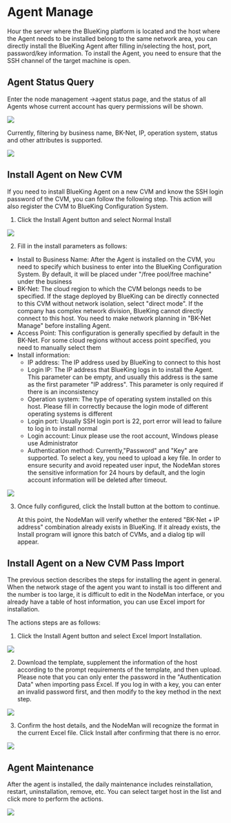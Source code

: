 # Agent Manage 
Hour the server where the BlueKing platform is located and the host where the Agent needs to be installed belong to the same network area, you can directly install the BlueKing Agent after filling in/selecting the host, port, password/key information. To install the Agent, you need to ensure that the SSH channel of the target machine is open.

## Agent Status Query 
Enter the node management ->agent status page, and the status of all Agents whose current account has query permissions will be shown.

![](assets/16896684799942.jpg)

Currently, filtering by business name, BK-Net, IP, operation system, status and other attributes is supported.

![](assets/16896685429293.jpg)

## Install Agent on New CVM 
If you need to install BlueKing Agent on a new CVM and know the SSH login password of the CVM, you can follow the following step. This action will also register the CVM to BlueKing Configuration System.

1. Click the Install Agent button and select Normal Install 

![](assets/16896686968472.jpg)

2. Fill in the install parameters as follows:
- Install to Business Name: After the Agent is installed on the CVM, you need to specify which business to enter into the BlueKing Configuration System. By default, it will be placed under "/free pool/free machine" under the business 
- BK-Net: The cloud region to which the CVM belongs needs to be specified. If the stage deployed by BlueKing can be directly connected to this CVM without network isolation, select "direct mode".  If the company has complex network division, BlueKing cannot directly connect to this host. You need to make network planning in "BK-Net Manage" before installing Agent. 
- Access Point: This configuration is generally specified by default in the BK-Net. For some cloud regions without access point specified, you need to manually select them 
- Install information: 
   - IP address: The IP address used by BlueKing to connect to this host 
   - Login IP: The IP address that BlueKing logs in to install the Agent.  This parameter can be empty, and usually this address is the same as the first parameter "IP address".  This parameter is only required if there is an inconsistency 
   - Operation system: The type of operating system installed on this host. Please fill in correctly because the login mode of different operating systems is different 
   - Login port: Usually SSH login port is 22, port error will lead to failure to log in to install normal 
   - Login account: Linux please use the root account, Windows please use Administrator 
   - Authentication method: Currently,"Password" and "Key" are supported. To select a key, you need to upload a key file.  In order to ensure security and avoid repeated user input, the NodeMan stores the sensitive information for 24 hours by default, and the login account information will be deleted after timeout.

![](assets/16896687243683.jpg)


3. Once fully configured, click the Install button at the bottom to continue. 

   At this point, the NodeMan will verify whether the entered "BK-Net + IP address" combination already exists in BlueKing. If it already exists, the Install program will ignore this batch of CVMs, and a dialog tip will appear. 

## Install Agent on a New CVM Pass Import 

The previous section describes the steps for installing the agent in general. When the network stage of the agent you want to install is too different and the number is too large, it is difficult to edit in the NodeMan interface, or you already have a table of host information, you can use Excel import for installation. 

The actions steps are as follows:

1. Click the Install Agent button and select Excel Import Installation. 

![](assets/16896688342206.jpg)


2. Download the template, supplement the information of the host according to the prompt requirements of the template, and then upload. Please note that you can only enter the password in the "Authentication Data" when importing pass Excel. If you log in with a key, you can enter an invalid password first, and then modify to the key method in the next step. 

![](assets/16896688691787.jpg)


3. Confirm the host details, and the NodeMan will recognize the format in the current Excel file. Click Install after confirming that there is no error. 

![](assets/16896689679952.jpg)


## Agent Maintenance 

After the agent is installed, the daily maintenance includes reinstallation, restart, uninstallation, remove, etc. You can select target host in the list and click more to perform the actions. 

![](assets/16896798193003.jpg)

